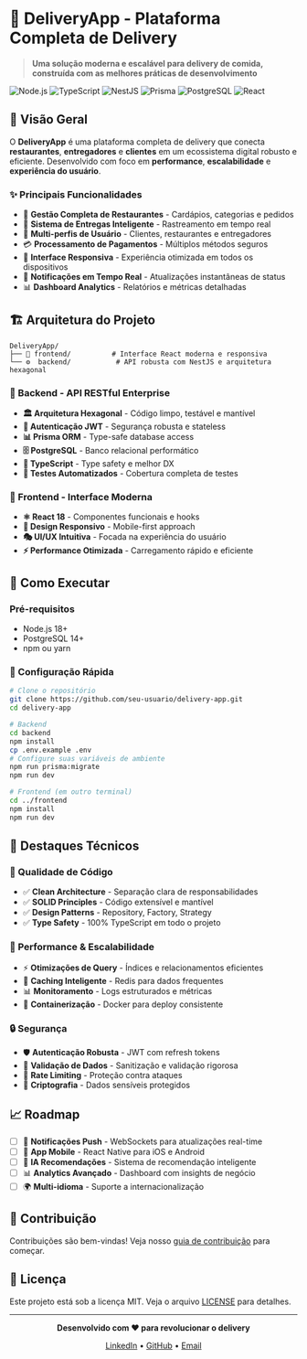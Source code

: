 # 🍕 DeliveryApp - Plataforma Completa de Delivery

> **Uma solução moderna e escalável para delivery de comida, construída com as melhores práticas de desenvolvimento**

![Node.js](https://img.shields.io/badge/Node.js-339933?style=for-the-badge&logo=nodedotjs&logoColor=white)
![TypeScript](https://img.shields.io/badge/TypeScript-007ACC?style=for-the-badge&logo=typescript&logoColor=white)
![NestJS](https://img.shields.io/badge/NestJS-E0234E?style=for-the-badge&logo=nestjs&logoColor=white)
![Prisma](https://img.shields.io/badge/Prisma-3982CE?style=for-the-badge&logo=Prisma&logoColor=white)
![PostgreSQL](https://img.shields.io/badge/PostgreSQL-316192?style=for-the-badge&logo=postgresql&logoColor=white)
![React](https://img.shields.io/badge/React-20232A?style=for-the-badge&logo=react&logoColor=61DAFB)

## 🚀 Visão Geral

O **DeliveryApp** é uma plataforma completa de delivery que conecta **restaurantes**, **entregadores** e **clientes** em um ecossistema digital robusto e eficiente. Desenvolvido com foco em **performance**, **escalabilidade** e **experiência do usuário**.

### ✨ Principais Funcionalidades

- 🏪 **Gestão Completa de Restaurantes** - Cardápios, categorias e pedidos
- 🚚 **Sistema de Entregas Inteligente** - Rastreamento em tempo real
- 👥 **Multi-perfis de Usuário** - Clientes, restaurantes e entregadores  
- 💳 **Processamento de Pagamentos** - Múltiplos métodos seguros
- 📱 **Interface Responsiva** - Experiência otimizada em todos os dispositivos
- 🔔 **Notificações em Tempo Real** - Atualizações instantâneas de status
- 📊 **Dashboard Analytics** - Relatórios e métricas detalhadas

## 🏗️ Arquitetura do Projeto

```
DeliveryApp/
├── 🎨 frontend/          # Interface React moderna e responsiva
└── ⚙️  backend/           # API robusta com NestJS e arquitetura hexagonal
```

### 🎯 Backend - API RESTful Enterprise

- **🏛️ Arquitetura Hexagonal** - Código limpo, testável e mantível
- **🔐 Autenticação JWT** - Segurança robusta e stateless
- **📊 Prisma ORM** - Type-safe database access
- **🗄️ PostgreSQL** - Banco relacional performático
- **📝 TypeScript** - Type safety e melhor DX
- **🧪 Testes Automatizados** - Cobertura completa de testes

### 🎨 Frontend - Interface Moderna

- **⚛️ React 18** - Componentes funcionais e hooks
- **📱 Design Responsivo** - Mobile-first approach
- **🎭 UI/UX Intuitiva** - Focada na experiência do usuário
- **⚡ Performance Otimizada** - Carregamento rápido e eficiente

## 🚀 Como Executar

### Pré-requisitos
- Node.js 18+
- PostgreSQL 14+
- npm ou yarn

### 🔧 Configuração Rápida

```bash
# Clone o repositório
git clone https://github.com/seu-usuario/delivery-app.git
cd delivery-app

# Backend
cd backend
npm install
cp .env.example .env
# Configure suas variáveis de ambiente
npm run prisma:migrate
npm run dev

# Frontend (em outro terminal)
cd ../frontend
npm install
npm run dev
```

## 🌟 Destaques Técnicos

### 💎 Qualidade de Código
- ✅ **Clean Architecture** - Separação clara de responsabilidades
- ✅ **SOLID Principles** - Código extensível e mantível
- ✅ **Design Patterns** - Repository, Factory, Strategy
- ✅ **Type Safety** - 100% TypeScript em todo o projeto

### 🚀 Performance & Escalabilidade
- ⚡ **Otimizações de Query** - Índices e relacionamentos eficientes
- 🔄 **Caching Inteligente** - Redis para dados frequentes
- 📊 **Monitoramento** - Logs estruturados e métricas
- 🐳 **Containerização** - Docker para deploy consistente

### 🔒 Segurança
- 🛡️ **Autenticação Robusta** - JWT com refresh tokens
- 🔐 **Validação de Dados** - Sanitização e validação rigorosa
- 🚨 **Rate Limiting** - Proteção contra ataques
- 🔑 **Criptografia** - Dados sensíveis protegidos

## 📈 Roadmap

- [ ] 🔔 **Notificações Push** - WebSockets para atualizações real-time
- [ ] 📱 **App Mobile** - React Native para iOS e Android
- [ ] 🤖 **IA Recomendações** - Sistema de recomendação inteligente
- [ ] 📊 **Analytics Avançado** - Dashboard com insights de negócio
- [ ] 🌍 **Multi-idioma** - Suporte a internacionalização

## 🤝 Contribuição

Contribuições são bem-vindas! Veja nosso [guia de contribuição](CONTRIBUTING.md) para começar.

## 📄 Licença

Este projeto está sob a licença MIT. Veja o arquivo [LICENSE](LICENSE) para detalhes.

---

<div align="center">
  <p><strong>Desenvolvido com ❤️ para revolucionar o delivery</strong></p>
  <p>
    <a href="https://linkedin.com/in/seu-perfil">LinkedIn</a> •
    <a href="https://github.com/seu-usuario">GitHub</a> •
    <a href="mailto:seu-email@example.com">Email</a>
  </p>
</div>